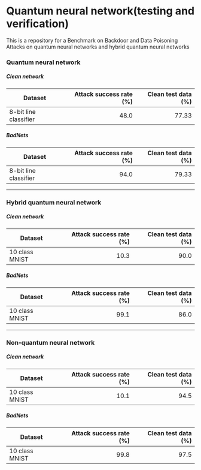 # Quantum neural network(testing and verification)
 This is a repository for a Benchmark on Backdoor and Data Poisoning Attacks on quantum neural networks and hybrid quantum neural networks
### Quantum neural network
##### Clean network

| Dataset                       | Attack success rate (%)      | Clean test data (%)|
| ------------------            |-------------------:|-------------:|
|8-bit line classifier           | 48.0               | 77.33         |

##### BadNets 
| Dataset                       | Attack success rate (%)      | Clean test data (%)|
| ------------------            |-------------------:|-------------:|
|8-bit line classifier           | 94.0               | 79.33          |
***
### Hybrid quantum neural network
##### Clean network
| Dataset                       | Attack success rate (%)      | Clean test data (%)|
| ------------------            |-------------------:|-------------:|
|10 class MNIST           | 10.3               | 90.0          |
##### BadNets 
| Dataset                       | Attack success rate (%)      | Clean test data (%)|
| ------------------            |-------------------:|-------------:|
|10 class MNIST           | 99.1               | 86.0          |
***
### Non-quantum neural network
##### Clean network
| Dataset                       | Attack success rate (%)      | Clean test data (%)|
| ------------------            |-------------------:|-------------:|
|10 class MNIST           | 10.1               | 94.5          |
##### BadNets 
| Dataset                       | Attack success rate (%)      | Clean test data (%)|
| ------------------            |-------------------:|-------------:|
|10 class MNIST           | 99.8               | 97.5          |
